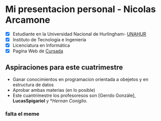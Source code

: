 # Mi presentacion personal - Nicolas Arcamone  
- [x] Estudiante en la Universidad Nacional de Hurlingham- [UNAHUR](https://unahur.edu.ar)
- [x] Instituto de Tecnología e Ingeniería 
- [x] Licenciatura en Informática
- [x] Pagína Web de [Cursada](https://obj1-unahur.github.io/)

## Aspiraciones para este cuatrimestre 

* Ganar conocimientos en programacion orientada a obejetos  y en estructura de datos
*  Aprobar ambas materias (en lo posible)
*   Este cuantrimestre los profesoresos son  [Gerrdo Gonzále], **LucasSpigariol** y **Hernan Coniglio*.

### falta el meme 
